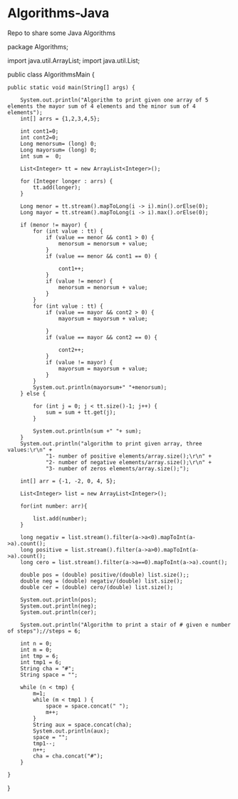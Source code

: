 # Algorithms-Java
Repo to share some Java Algorithms


package Algorithms;

import java.util.ArrayList;
import java.util.List;

public class AlgorithmsMain {

	public static void main(String[] args) {
		
		System.out.println("Algorithm to print given one array of 5 elements the mayor sum of 4 elements and the minor sum of 4 elements");
		int[] arrs = {1,2,3,4,5};
		
		int cont1=0;
		int cont2=0;
		Long menorsum= (long) 0;
		Long mayorsum= (long) 0;
		int sum =  0;
		
		List<Integer> tt = new ArrayList<Integer>();
		
		for (Integer longer : arrs) {
			tt.add(longer);
		}
		
		Long menor = tt.stream().mapToLong(i -> i).min().orElse(0);
		Long mayor = tt.stream().mapToLong(i -> i).max().orElse(0);
		
		if (menor != mayor) {
			for (int value : tt) {
				if (value == menor && cont1 > 0) {
					menorsum = menorsum + value;
				}
				if (value == menor && cont1 == 0) {

					cont1++;
				}
				if (value != menor) {
					menorsum = menorsum + value;
				}			
			}
			for (int value : tt) {
				if (value == mayor && cont2 > 0) {
					mayorsum = mayorsum + value;
	
				}
				if (value == mayor && cont2 == 0) {

					cont2++;
				}
				if (value != mayor) {
					mayorsum = mayorsum + value;
				}
			}		
			System.out.println(mayorsum+" "+menorsum);
		} else {
			
			for (int j = 0; j < tt.size()-1; j++) {
				sum = sum + tt.get(j);
			}
		
			System.out.println(sum +" "+ sum);
		}
		System.out.println("algorithm to print given array, three values:\r\n" + 
				"1- number of positive elements/array.size();\r\n" + 
				"2- number of negative elements/array.size();\r\n" + 
				"3- number of zeros elements/array.size();");

		int[] arr = {-1, -2, 0, 4, 5};
		
		List<Integer> list = new ArrayList<Integer>();
		
		for(int number: arr){
			
			list.add(number);
		}
				
		long negativ = list.stream().filter(a->a<0).mapToInt(a->a).count();
		long positive = list.stream().filter(a->a>0).mapToInt(a->a).count();
		long cero = list.stream().filter(a->a==0).mapToInt(a->a).count();
		
		double pos = (double) positive/(double) list.size();;
		double neg = (double) negativ/(double) list.size();
		double cer = (double) cero/(double) list.size();
		
		System.out.println(pos);
		System.out.println(neg);
		System.out.println(cer);
		
		System.out.println("Algorithm to print a stair of # given e number of steps");//steps = 6;

		int n = 0;
		int m = 0;
		int tmp = 6;
		int tmp1 = 6;
		String cha = "#";
		String space = "";
		
		while (n < tmp) {
			m=1;
			while (m < tmp1 ) {
				space = space.concat(" ");
				m++;
			}		
			String aux = space.concat(cha);
			System.out.println(aux);
			space = "";
			tmp1--;
			n++;
			cha = cha.concat("#");
		}

	}

}

